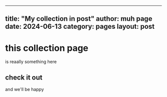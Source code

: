   ---
  title: "My collection in post"
  author: muh page
  date: 2024-06-13
  category: pages
  layout: post
  ---
  # this collection page
  is reaally something here
  ## check it out
  and we'll be happy

